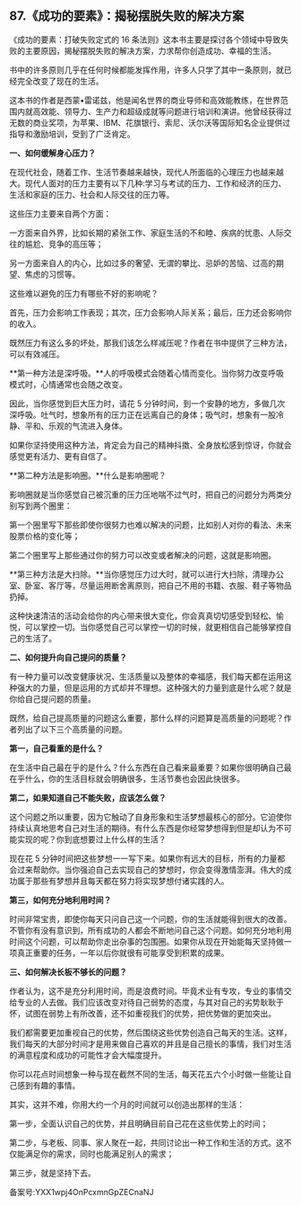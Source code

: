 ## 87.《成功的要素》：揭秘摆脱失败的解决方案
《成功的要素：打破失败定式的 16 条法则》这本书主要是探讨各个领域中导致失败的主要原因，揭秘摆脱失败的解决方案，力求帮你创造成功、幸福的生活。


书中的许多原则几乎在任何时候都能发挥作用，许多人只学了其中一条原则，就已经完全改变了现在的生活。


这本书的作者是西蒙•雷诺兹，他是闻名世界的商业导师和高效能教练，在世界范围内就高效能、领导力、生产力和超级成就等问题进行培训和演讲。他曾经获得过无数的商业奖项，为苹果、IBM、花旗银行、索尼、沃尔沃等国际知名企业提供过指导和激励培训，受到了广泛肯定。


**一、如何缓解身心压力？**


在现代社会，随着工作、生活节奏越来越快，现代人所面临的心理压力也越来越大。现代人面对的压力主要有以下几种:学习与考试的压力、工作和经济的压力、生活和家庭的压力、社会和人际交往的压力等。


这些压力主要来自两个方面：


一方面来自外界，比如长期的紧张工作、家庭生活的不和睦、疾病的忧患、人际交往的尴尬、竞争的高压等；


另一方面来自人的内心，比如过多的奢望、无谓的攀比、忌妒的苦恼、过高的期望、焦虑的习惯等。


这些难以避免的压力有哪些不好的影响呢？


首先，压力会影响工作表现；其次，压力会影响人际关系；最后，压力还会影响你的收入。


既然压力有这么多的坏处，那我们该怎么样减压呢？作者在书中提供了三种方法，可以有效减压。


**第一种方法是深呼吸。**人的呼吸模式会随着心情而变化。当你努力改变呼吸模式时，心情通常也会随之改变。


因此，当你感觉到巨大压力时，请花 5 分钟时间，到一个安静的地方，多做几次深呼吸。吐气时，想象所有的压力正在远离自己的身体；吸气时，想象有一股冷静、平和、乐观的气流进入身体。


如果你坚持使用这种方法，肯定会为自己的精神抖擞、全身放松感到惊讶，你就会感觉更有活力、更有自信了。


**第二种方法是影响圈。**什么是影响圈呢？


影响圈就是当你感觉自己被沉重的压力压地喘不过气时，把自己的问题分为两类分别写到两个圈里：


第一个圈里写下那些即使你很努力也难以解决的问题，比如别人对你的看法、未来股票价格的变化等；


第二个圈里写上那些通过你的努力可以改变或者解决的问题，这就是影响圈。


**第三种方法是大扫除。**当你感觉压力过大时，就可以进行大扫除，清理办公室、卧室、客厅等，尽量运用断舍离原则，把自己不用的书籍、衣服、鞋子等物品扔掉。


这种快速清洁的活动会给你的内心带来很大变化，你会真真切切感受到轻松、愉悦，可以掌控一切。当你感觉自己可以掌控一切的时候，就更相信自己能够掌控自己的生活了。


**二、如何提升向自己提问的质量？**


有一种力量可以改变健康状况、生活质量以及整体的幸福感，我们每天都在运用这种强大的力量，但是运用的方式却并不理想。这种强大的力量到底是什么呢？就是你给自己提问题的质量。


既然，给自己提高质量的问题这么重要，那什么样的问题算是高质量的问题呢？作者列出了以下三个高质量的问题。


**第一，自己看重的是什么？**


在生活中自己最在乎的是什么？什么东西在自己看来最重要？如果你很明确自己最在乎什么，你的生活目标就会明确很多，生活节奏也会因此快很多。


**第二，如果知道自己不能失败，应该怎么做？**


这个问题之所以重要，因为它触动了自身形象和生活梦想最核心的部分。它迫使你持续认真地思考自己对生活的期待。有什么东西是你经常梦想得到但是却认为不可能实现的呢？你到底想要过上什么样的生活？


现在花 5 分钟时间把这些梦想一一写下来。如果你有远大的目标，所有的力量都会过来帮助你。当你强迫自己去实现自己的梦想时，你会变得激情澎湃。伟大的成功属于那些有梦想并且每天都在努力将实现梦想付诸实践的人。


**第三，如何充分地利用时间？**


时间非常宝贵，即使你每天只问自己这一个问题，你的生活就能得到很大的改善。不管你有没有意识到，所有成功的人都会不断地问自己这个问题。如何充分地利用时间这个问题，可以帮助你走出杂事的包围圈。如果你从现在开始能每天坚持做一项真正重要的任务，一年以后你就很有可能享受到积累的成果。


**三、如何解决长板不够长的问题？**


作者认为，这不是充分利用时间，而是浪费时间。毕竟术业有专攻，专业的事情交给专业的人去做。我们应该改变对待自己弱势的态度，与其对自己的劣势耿耿于怀，试图在弱势上有所改善，还不如重视我们的优势，把优势做的更加突出。


我们都需要更加重视自己的优势，然后围绕这些优势创造自己每天的生活。这样，我们每天的大部分时间才是用来做自己喜欢的并且是自己擅长的事情，我们对生活的满意程度和成功的可能性才会大幅度提升。


你可以花点时间想象一种与现在截然不同的生活，每天花五六个小时做一些能让自己感到有趣的事情。


其实，这并不难，你用大约一个月的时间就可以创造出那样的生活：


第一步，全面认识自己的优势，并且明确目前自己花在这些优势上的时间；


第二步，与老板、同事、家人聚在一起，共同讨论出一种工作和生活的方式。这不仅能满足你的需求，同时也能满足别人的需求；


第三步，就是坚持下去。


备案号:YXX1wpj4OnPcxmnGpZECnaNJ

